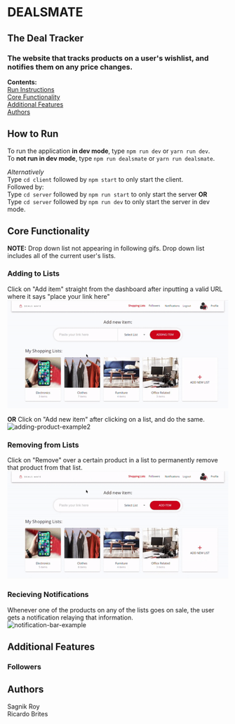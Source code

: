 # DEALSMATE

## The Deal Tracker

### The website that tracks products on a user's wishlist, and notifies them on any price changes.

**Contents:**\
[Run Instructions](#how-to-run)\
[Core Functionality](#core-functionality)\
[Additional Features](#additional-features)\
[Authors](#authors)

## How to Run

To run the application **in dev mode**, type `npm run dev` or `yarn run dev`.\
To **not run in dev mode**, type `npm run dealsmate` or `yarn run dealsmate`.

_Alternatively_\
Type `cd client` followed by `npm start` to only start the client.\
Followed by:\
Type `cd server` followed by `npm run start` to only start the server **OR**\
Type `cd server` followed by `npm run dev` to only start the server in dev mode.

## Core Functionality

**NOTE:** Drop down list not appearing in following gifs. Drop down list includes all of the current user's lists.

### Adding to Lists

Click on "Add item" straight from the dashboard after inputting a valid URL where it says "place your link here"\
![adding-product-example1](./readme_assets/add_item_from_dash.gif)

**OR** Click on "Add new item" after clicking on a list, and do the same.\
![adding-product-example2](./readme_assets/add_item_from_list.gif)

### Removing from Lists

Click on "Remove" over a certain product in a list to permanently remove that product from that list.\
![remove-product-example](./readme_assets/delete_product_example.gif)

### Recieving Notifications

Whenever one of the products on any of the lists goes on sale, the user gets a notification relaying that information.\
![notification-bar-example](./readme_assets/notifications.gif)

## Additional Features

### Followers

## Authors

Sagnik Roy\
Ricardo Brites
